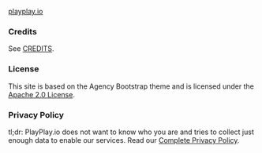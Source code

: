 [playplay.io](http://playplay.io)

### Credits

See [CREDITS](CREDITS.md).

### License

This site is based on the Agency Bootstrap theme and is licensed under the [Apache 2.0 License](LICENSE).

### Privacy Policy

tl;dr: PlayPlay.io does not want to know who you are and tries to collect just enough data to enable our services. Read our [Complete Privacy Policy](PRIVACY.md).




